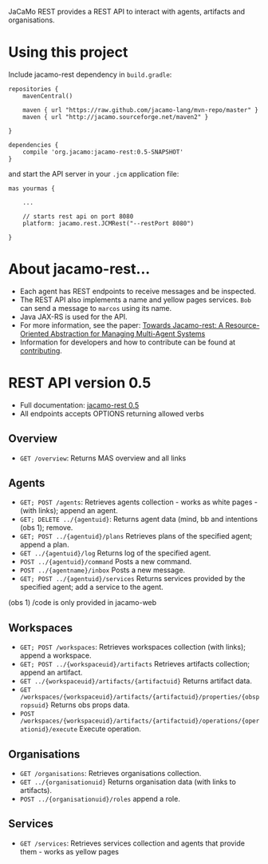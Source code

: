 JaCaMo REST provides a REST API to interact with agents, artifacts and organisations.

# Using this project

Include jacamo-rest dependency in `build.gradle`:

```
repositories {
    mavenCentral()

    maven { url "https://raw.github.com/jacamo-lang/mvn-repo/master" }
    maven { url "http://jacamo.sourceforge.net/maven2" }

}

dependencies {
    compile 'org.jacamo:jacamo-rest:0.5-SNAPSHOT'
}
```

and start the API server in your `.jcm` application file:

```
mas yourmas {

    ...

    // starts rest api on port 8080
    platform: jacamo.rest.JCMRest("--restPort 8080")

}

```
# About jacamo-rest...

* Each agent has REST endpoints to receive messages and be inspected.
* The REST API also implements a name and yellow pages services. `Bob` can send a message to `marcos` using its name.
* Java JAX-RS is used for the API.
* For more information, see the paper: [Towards Jacamo-rest: A Resource-Oriented Abstraction for Managing Multi-Agent Systems](doc/paper.pdf)
* Information for developers and how to contribute can be found at [contributing](doc/contributing.md).

# REST API version 0.5

* Full documentation: [jacamo-rest 0.5](https://app.swaggerhub.com/apis/cleberjamaral/jacamo-rest/0.5)
* All endpoints accepts OPTIONS returning allowed verbs

## Overview

* ``GET /overview``: Returns MAS overview and all links

## Agents

* ``GET; POST /agents``: Retrieves agents collection - works as white pages - (with links); append an agent.
* ``GET; DELETE ../{agentuid}``: Returns agent data (mind, bb and intentions (obs 1); remove.
* ``GET; POST ../{agentuid}/plans`` Retrieves plans of the specified agent; append a plan.
* ``GET ../{agentuid}/log`` Returns log of the specified agent.
* ``POST ../{agentuid}/command`` Posts a new command.
* ``POST ../{agentname}/inbox`` Posts a new message.
* ``GET; POST ../{agentuid}/services`` Returns services provided by the specified agent; add a service to the agent.

(obs 1) /code is only provided in jacamo-web

## Workspaces

* ``GET; POST /workspaces``: Retrieves workspaces collection (with links); append a workspace.
* ``GET; POST ../{workspaceuid}/artifacts`` Retrieves artifacts collection; append an artifact.
* ``GET ../{workspaceuid}/artifacts/{artifactuid}`` Returns artifact data.
* ``GET /workspaces/{workspaceuid}/artifacts/{artifactuid}/properties/{obspropsuid}`` Returns obs props data.
* ``POST /workspaces/{workspaceuid}/artifacts/{artifactuid}/operations/{operationid}/execute``  Execute operation.

## Organisations

* ``GET /organisations``: Retrieves organisations collection.
* ``GET ../{organisationuid}`` Returns organisation data (with links to artifacts).
* ``POST ../{organisationuid}/roles`` append a role.

## Services
* ``GET /services``: Retrieves services collection and agents that provide them - works as yellow pages
